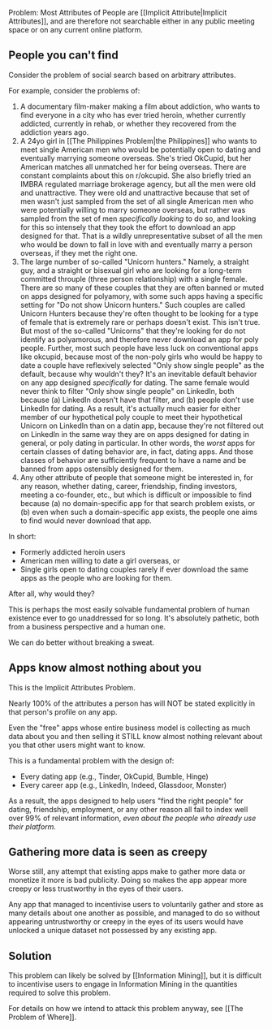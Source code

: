 
Problem: Most Attributes of People are [[Implicit Attribute|Implicit Attributes]], and are therefore not searchable either in any public meeting space or on any current online platform.

## People you can't find

Consider the problem of social search based on arbitrary attributes.

For example, consider the problems of:

1. A documentary film-maker making a film about addiction, who wants to find everyone in a city who has ever tried heroin, whether currently addicted, currently in rehab, or whether they recovered from the addiction years ago.
2. A 24yo girl in [[The Philippines Problem|the Philippines]] who wants to meet single American men who would be potentially open to dating and eventually marrying someone overseas. She's tried OkCupid, but her American matches all unmatched her for being overseas. There are constant complaints about this on r/okcupid. She also briefly tried an IMBRA regulated marriage brokerage agency, but all the men were old and unattractive. They were old and unattractive because that set of men wasn't just sampled from the set of all single American men who were potentially willing to marry someone overseas, but rather was sampled from the set of men _specifically looking_ to do so, and looking for this so intensely that they took the effort to download an app designed for that. That is a wildly unrepresentative subset of all the men who would be down to fall in love with and eventually marry a person overseas, if they met the right one.
3. The large number of so-called "Unicorn hunters." Namely, a straight guy, and a straight or bisexual girl who are looking for a long-term committed throuple (three person relationship) with a single female. There are so many of these couples that they are often banned or muted on apps designed for polyamory, with some such apps having a specific setting for "Do not show Unicorn hunters." Such couples are called Unicorn Hunters because they're often thought to be looking for a type of female that is extremely rare or perhaps doesn't exist. This isn't true. But most of the so-called "Unicorns" that they're looking for do not identify as polyamorous, and therefore never download an app for poly people. Further, most such people have less luck on conventional apps like okcupid, because most of the non-poly girls who would be happy to date a couple have reflexively selected "Only show single people" as the default, because why wouldn't they? It's an inevitable default behavior on any app designed _specifically_ for dating. The same female would never think to filter "Only show single people" on LinkedIn, both because (a) LinkedIn doesn't have that filter, and (b) people don't use LinkedIn for dating. As a result, it's actually much easier for either member of our hypothetical poly couple to meet their hypothetical Unicorn on LinkedIn than on a datin app, because they're not filtered out on LinkedIn in the same way they are on apps designed for dating in general, or poly dating in particular. In other words, the _worst_ apps for certain classes of dating behavior are, in fact, dating apps. And those classes of behavior are sufficiently frequent to have a name and be banned from apps ostensibly designed for them.
4. Any other attribute of people that someone might be interested in, for any reason, whether dating, career, friendship, finding investors, meeting a co-founder, etc., but which is difficult or impossible to find because (a) no domain-specific app for that search problem exists, or (b) even when such a domain-specific app exists, the people one aims to find would never download that app.

In short:
- Formerly addicted heroin users
- American men willing to date a girl overseas, or
- Single girls open to dating couples
rarely if ever download the same apps as the people who are looking for them.

After all, why would they?

This is perhaps the most easily solvable fundamental problem of human existence ever to go unaddressed for so long. It's absolutely pathetic, both from a business perspective and a human one.

We can do better without breaking a sweat.

## Apps know almost nothing about you

This is the Implicit Attributes Problem.

Nearly 100% of the attributes a person has will NOT be stated explicitly in that person's profile on any app.

Even the "free" apps whose entire business model is collecting as much data about you and then selling it STILL know almost nothing relevant about you that other users might want to know.

This is a fundamental problem with the design of:
- Every dating app (e.g., Tinder, OkCupid, Bumble, Hinge)
- Every career app (e.g., LinkedIn, Indeed, Glassdoor, Monster)

As a result, the apps designed to help users "find the right people" for dating, friendship, employment, or any other reason all fail to index well over 99% of relevant information, _even about the people who already use their platform._

## Gathering more data is seen as creepy

Worse still, any attempt that existing apps make to gather more data or monetize it more is bad publicity. Doing so makes the app appear more creepy or less trustworthy in the eyes of their users.

Any app that managed to incentivise users to voluntarily gather and store as many details about one another as possible, and managed to do so without appearing untrustworthy or creepy in the eyes of its users would have unlocked a unique dataset not possessed by any existing app.

## Solution

This problem can likely be solved by [[Information Mining]], but it is difficult to incentivise users to engage in Information Mining in the quantities required to solve this problem.

For details on how we intend to attack this problem anyway, see [[The Problem of Where]].